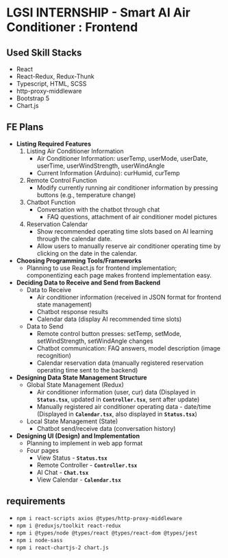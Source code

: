 # LGSI INTERNSHIP - Smart AI Air Conditioner : Frontend

## Used Skill Stacks
- React
- React-Redux, Redux-Thunk
- Typescript, HTML, SCSS
- http-proxy-middleware
- Bootstrap 5
- Chart.js

## FE Plans
- **Listing Required Features**
    1. Listing Air Conditioner Information
        - Air Conditioner Information: userTemp, userMode, userDate, userTime, userWindStrength, userWindAngle
        - Current Information (Arduino): curHumid, curTemp
    2. Remote Control Function
        - Modify currently running air conditioner information by pressing buttons (e.g., temperature change)
    3. Chatbot Function
        - Conversation with the chatbot through chat
            - FAQ questions, attachment of air conditioner model pictures
    4. Reservation Calendar
        - Show recommended operating time slots based on AI learning through the calendar date.
        - Allow users to manually reserve air conditioner operating time by clicking on the date in the calendar.
- **Choosing Programming Tools/Frameworks**
    - Planning to use React.js for frontend implementation; componentizing each page makes frontend implementation easy.
- **Deciding Data to Receive and Send from Backend**
    - Data to Receive
        - Air conditioner information (received in JSON format for frontend state management)
        - Chatbot response results
        - Calendar data (display AI recommended time slots)
    - Data to Send
        - Remote control button presses: setTemp, setMode, setWindStrength, setWindAngle changes
        - Chatbot communication: FAQ answers, model description (image recognition)
        - Calendar reservation data (manually registered reservation operating time sent to the backend)
- **Designing Data State Management Structure**
    - Global State Management (Redux)
        - Air conditioner information (user, cur) data
        (Displayed in **`Status.tsx`**, updated in **`Controller.tsx`**, sent after update)
        - Manually registered air conditioner operating data - date/time
        (Displayed in **`Calendar.tsx`**, also displayed in **`Status.tsx`**)
    - Local State Management (State)
        - Chatbot send/receive data (conversation history)
- **Designing UI (Design) and Implementation**
    - Planning to implement in web app format
    - Four pages
        - View Status - **`Status.tsx`**
        - Remote Controller - **`Controller.tsx`**
        - AI Chat - **`Chat.tsx`**
        - View Calendar - **`Calendar.tsx`**

## requirements
- `npm i react-scripts axios @types/http-proxy-middleware`
- `npm i @reduxjs/toolkit react-redux`
- `npm i @types/node @types/react @types/react-dom @types/jest`
- `npm i node-sass`
- `npm i react-chartjs-2 chart.js`